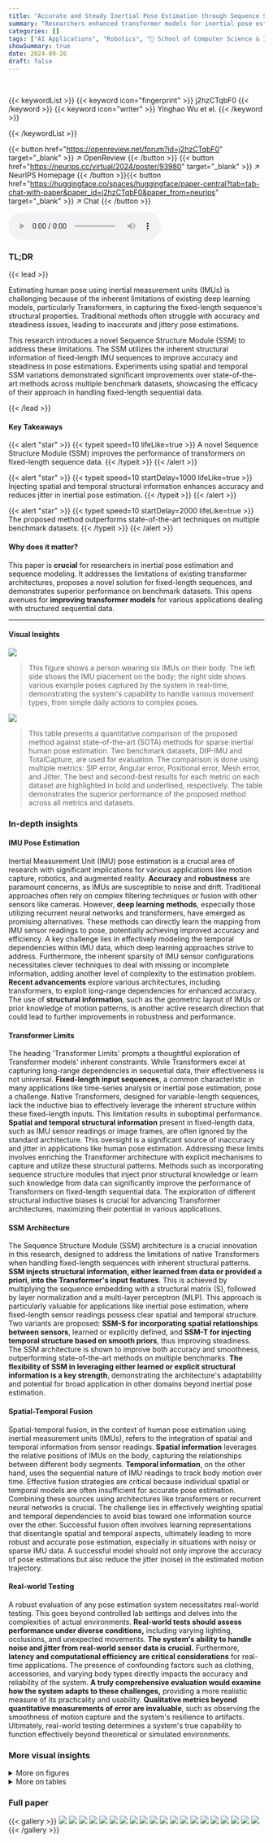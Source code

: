 ```yaml
---
title: "Accurate and Steady Inertial Pose Estimation through Sequence Structure Learning and Modulation"
summary: "Researchers enhanced transformer models for inertial pose estimation by introducing a Sequence Structure Module, leveraging inherent fixed-length sequence structures for improved accuracy and steadine..."
categories: []
tags: ["AI Applications", "Robotics", "🏢 School of Computer Science & Informatics, Cardiff University",]
showSummary: true
date: 2024-09-26
draft: false
---
```


<br>

{{< keywordList >}}
{{< keyword icon="fingerprint" >}} j2hzCTqbF0 {{< /keyword >}}
{{< keyword icon="writer" >}} Yinghao Wu et el. {{< /keyword >}}
 
{{< /keywordList >}}

{{< button href="https://openreview.net/forum?id=j2hzCTqbF0" target="_blank" >}}
↗ OpenReview
{{< /button >}}
{{< button href="https://neurips.cc/virtual/2024/poster/93980" target="_blank" >}}
↗ NeurIPS Homepage
{{< /button >}}{{< button href="https://huggingface.co/spaces/huggingface/paper-central?tab=tab-chat-with-paper&paper_id=j2hzCTqbF0&paper_from=neurips" target="_blank" >}}
↗ Chat
{{< /button >}}



<audio controls>
    <source src="https://ai-paper-reviewer.com/j2hzCTqbF0/podcast.wav" type="audio/wav">
    Your browser does not support the audio element.
</audio>


### TL;DR


{{< lead >}}

Estimating human pose using inertial measurement units (IMUs) is challenging because of the inherent limitations of existing deep learning models, particularly Transformers, in capturing the fixed-length sequence's structural properties.  Traditional methods often struggle with accuracy and steadiness issues, leading to inaccurate and jittery pose estimations. 

This research introduces a novel Sequence Structure Module (SSM) to address these limitations. The SSM utilizes the inherent structural information of fixed-length IMU sequences to improve accuracy and steadiness in pose estimations.  Experiments using spatial and temporal SSM variations demonstrated significant improvements over state-of-the-art methods across multiple benchmark datasets, showcasing the efficacy of their approach in handling fixed-length sequential data.

{{< /lead >}}


#### Key Takeaways

{{< alert "star" >}}
{{< typeit speed=10 lifeLike=true >}} A novel Sequence Structure Module (SSM) improves the performance of transformers on fixed-length sequence data. {{< /typeit >}}
{{< /alert >}}

{{< alert "star" >}}
{{< typeit speed=10 startDelay=1000 lifeLike=true >}} Injecting spatial and temporal structural information enhances accuracy and reduces jitter in inertial pose estimation. {{< /typeit >}}
{{< /alert >}}

{{< alert "star" >}}
{{< typeit speed=10 startDelay=2000 lifeLike=true >}} The proposed method outperforms state-of-the-art techniques on multiple benchmark datasets. {{< /typeit >}}
{{< /alert >}}

#### Why does it matter?
This paper is **crucial** for researchers in inertial pose estimation and sequence modeling. It addresses the limitations of existing transformer architectures, proposes a novel solution for fixed-length sequences, and demonstrates superior performance on benchmark datasets.  This opens avenues for **improving transformer models** for various applications dealing with structured sequential data.

------
#### Visual Insights



![](https://ai-paper-reviewer.com/j2hzCTqbF0/figures_1_1.jpg)

> This figure shows a person wearing six IMUs on their body.  The left side shows the IMU placement on the body; the right side shows various example poses captured by the system in real-time, demonstrating the system's capability to handle various movement types, from simple daily actions to complex poses.





![](https://ai-paper-reviewer.com/j2hzCTqbF0/tables_6_1.jpg)

> This table presents a quantitative comparison of the proposed method against state-of-the-art (SOTA) methods for sparse inertial human pose estimation.  Two benchmark datasets, DIP-IMU and TotalCapture, are used for evaluation. The comparison is done using multiple metrics: SIP error, Angular error, Positional error, Mesh error, and Jitter.  The best and second-best results for each metric on each dataset are highlighted in bold and underlined, respectively.  The table demonstrates the superior performance of the proposed method across all metrics and datasets.





### In-depth insights


#### IMU Pose Estimation
Inertial Measurement Unit (IMU) pose estimation is a crucial area of research with significant implications for various applications like motion capture, robotics, and augmented reality.  **Accuracy** and **robustness** are paramount concerns, as IMUs are susceptible to noise and drift.  Traditional approaches often rely on complex filtering techniques or fusion with other sensors like cameras. However, **deep learning methods**, especially those utilizing recurrent neural networks and transformers, have emerged as promising alternatives.  These methods can directly learn the mapping from IMU sensor readings to pose, potentially achieving improved accuracy and efficiency. A key challenge lies in effectively modeling the temporal dependencies within IMU data, which deep learning approaches strive to address.  Furthermore, the inherent sparsity of IMU sensor configurations necessitates clever techniques to deal with missing or incomplete information, adding another level of complexity to the estimation problem.  **Recent advancements** explore various architectures, including transformers, to exploit long-range dependencies for enhanced accuracy.  The use of **structural information**, such as the geometric layout of IMUs or prior knowledge of motion patterns, is another active research direction that could lead to further improvements in robustness and performance.

#### Transformer Limits
The heading 'Transformer Limits' prompts a thoughtful exploration of Transformer models' inherent constraints.  While Transformers excel at capturing long-range dependencies in sequential data, their effectiveness is not universal. **Fixed-length input sequences**, a common characteristic in many applications like time-series analysis or inertial pose estimation, pose a challenge. Native Transformers, designed for variable-length sequences, lack the inductive bias to effectively leverage the inherent structure within these fixed-length inputs.  This limitation results in suboptimal performance.  **Spatial and temporal structural information** present in fixed-length data, such as IMU sensor readings or image frames, are often ignored by the standard architecture. This oversight is a significant source of inaccuracy and jitter in applications like human pose estimation. Addressing these limits involves enriching the Transformer architecture with explicit mechanisms to capture and utilize these structural patterns. Methods such as incorporating sequence structure modules that inject prior structural knowledge or learn such knowledge from data can significantly improve the performance of Transformers on fixed-length sequential data. The exploration of different structural inductive biases is crucial for advancing Transformer architectures, maximizing their potential in various applications.

#### SSM Architecture
The Sequence Structure Module (SSM) architecture is a crucial innovation in this research, designed to address the limitations of native Transformers when handling fixed-length sequences with inherent structural patterns.  **SSM injects structural information, either learned from data or provided a priori, into the Transformer's input features**. This is achieved by multiplying the sequence embedding with a structural matrix (S), followed by layer normalization and a multi-layer perceptron (MLP).  This approach is particularly valuable for applications like inertial pose estimation, where fixed-length sensor readings possess clear spatial and temporal structure.  Two variants are proposed: **SSM-S for incorporating spatial relationships between sensors**, learned or explicitly defined, and **SSM-T for injecting temporal structure based on smooth priors**, thus improving steadiness. The SSM architecture is shown to improve both accuracy and smoothness, outperforming state-of-the-art methods on multiple benchmarks.  **The flexibility of SSM in leveraging either learned or explicit structural information is a key strength**, demonstrating the architecture's adaptability and potential for broad application in other domains beyond inertial pose estimation.

#### Spatial-Temporal Fusion
Spatial-temporal fusion, in the context of human pose estimation using inertial measurement units (IMUs), refers to the integration of spatial and temporal information from sensor readings.  **Spatial information** leverages the relative positions of IMUs on the body, capturing the relationships between different body segments. **Temporal information**, on the other hand, uses the sequential nature of IMU readings to track body motion over time.  Effective fusion strategies are critical because individual spatial or temporal models are often insufficient for accurate pose estimation.  Combining these sources using architectures like transformers or recurrent neural networks is crucial.  The challenge lies in effectively weighting spatial and temporal dependencies to avoid bias toward one information source over the other.  Successful fusion often involves learning representations that disentangle spatial and temporal aspects, ultimately leading to more robust and accurate pose estimation, especially in situations with noisy or sparse IMU data.  A successful model should not only improve the accuracy of pose estimations but also reduce the jitter (noise) in the estimated motion trajectory.

#### Real-world Testing
A robust evaluation of any pose estimation system necessitates real-world testing.  This goes beyond controlled lab settings and delves into the complexities of actual environments. **Real-world tests should assess performance under diverse conditions,** including varying lighting, occlusions, and unexpected movements.  **The system's ability to handle noise and jitter from real-world sensor data is crucial.**  Furthermore, **latency and computational efficiency are critical considerations** for real-time applications. The presence of confounding factors such as clothing, accessories, and varying body types directly impacts the accuracy and reliability of the system.  **A truly comprehensive evaluation would examine how the system adapts to these challenges,** providing a more realistic measure of its practicality and usability.   **Qualitative metrics beyond quantitative measurements of error are invaluable**, such as observing the smoothness of motion capture and the system's resilience to artifacts.  Ultimately, real-world testing determines a system's true capability to function effectively beyond theoretical or simulated environments.


### More visual insights

<details>
<summary>More on figures
</summary>


![](https://ai-paper-reviewer.com/j2hzCTqbF0/figures_4_1.jpg)

> This figure illustrates the proposed architecture of the Sequence Structure Module (SSM) in comparison with the traditional methods that only utilize temporal encoders.  Part (a) shows the traditional approach using only temporal encoders. (b) demonstrates the novel spatial-temporal framework that combines both spatial and temporal encoders. (c) integrates the SSM into the spatial-temporal framework, showing how it enhances the architecture. Finally, (d) provides a detailed view of the SSM itself, explaining its components: a structural matrix (S), a Layer Normalization (LN) layer, and a Multilayer Perceptron (MLP) block. The SSM leverages structural information of fixed-length sequences to improve performance.


![](https://ai-paper-reviewer.com/j2hzCTqbF0/figures_5_1.jpg)

> This figure visualizes the spatial structure matrix (SE-S) and three versions of the temporal structure matrix (SE-T) with different hyperparameters (σ). SE-S is a correlation matrix calculated from AMASS dataset showing the correlation between different joints. SE-T represents the correlation between different frames in the sequence, with higher values for closer frames and decreasing values for more distant frames, controlled by σ.


![](https://ai-paper-reviewer.com/j2hzCTqbF0/figures_7_1.jpg)

> This figure compares the qualitative results of the proposed method against three state-of-the-art methods (TIP, PIP, and DynaIP) on the TotalCapture dataset.  It shows visualizations of the estimated poses for various actions (leaning forward, bending over, raising a leg, and raising both hands) alongside the ground truth poses. The red boxes highlight areas where the proposed method shows improvements in accuracy compared to the other methods. This visual comparison demonstrates the superior performance of the proposed method in accurately predicting human pose, especially in ambiguous situations.


![](https://ai-paper-reviewer.com/j2hzCTqbF0/figures_8_1.jpg)

> This figure compares the angular errors of individual joints predicted by the proposed method and two other state-of-the-art methods (PIP and TIP) on two datasets: DIP-IMU and TotalCapture.  The results show that the proposed method consistently achieves lower angular errors across most joints, indicating improved accuracy in pose estimation, particularly at the hands and legs, where previous methods tend to show more errors.  This visual representation highlights the method's superior performance in capturing the fine details of human poses.


![](https://ai-paper-reviewer.com/j2hzCTqbF0/figures_9_1.jpg)

> This figure visualizes the spatial structure matrices SE-S (before training), Ps (learnable matrix), and SEI-S (after training).  The first column shows SE-S initialized using the AMASS dataset; it captures inherent correlations between body parts.  The second column shows Ps, the learnable matrix which is learned during training to adapt to the specific dataset.  The final column, SEI-S, is the sum of SE-S and Ps after training, representing the refined spatial structure. The top row shows results trained on AMASS and DIP-IMU, while the bottom row shows results trained on AnDy, CIP, and Emokine, demonstrating how the learnable matrix adapts to different dataset characteristics.


![](https://ai-paper-reviewer.com/j2hzCTqbF0/figures_15_1.jpg)

> This figure illustrates the architecture of the proposed model for inertial pose estimation. (a) shows the traditional approach using only temporal encoders. (b) introduces the spatial-temporal framework with separate spatial and temporal encoders. (c) integrates the Sequence Structure Module (SSM) into the spatial-temporal framework. (d) details the SSM's components: structural matrix S, Layer Normalization, and Multilayer Perceptron (MLP).


![](https://ai-paper-reviewer.com/j2hzCTqbF0/figures_16_1.jpg)

> This figure visualizes the spatial structure matrix SE-S, and the temporal structure matrix SE-T under different values of σ, which is a hyperparameter that determines the maximum 'distance' between two frames that are considered correlated. The spatial structure matrix is based on the correlation between body joints obtained from the AMASS dataset. The temporal structure matrix uses a function that linearly decreases with increasing 'distance'.


</details>




<details>
<summary>More on tables
</summary>


![](https://ai-paper-reviewer.com/j2hzCTqbF0/tables_7_1.jpg)
> This table presents a comparison of the proposed method's performance against state-of-the-art (SOTA) methods on two benchmark datasets, AnDy and CIP, which use the Xsens skeleton.  The metrics used for comparison include SIP error, angular error, and positional error.  These metrics reflect the accuracy of the pose estimation results.

![](https://ai-paper-reviewer.com/j2hzCTqbF0/tables_7_2.jpg)
> This table presents the results of an ablation study evaluating the impact of the Sequence Structure Module (SSM) on the performance of the proposed model. It compares the performance (Ang Err and Jitter) of four different model variants: a baseline model without SSM, a model with only SSM-S, a model with only SSM-T, and the full model with both SSM-S and SSM-T. The results demonstrate the individual and combined contributions of SSM-S and SSM-T in improving the accuracy and steadiness of the inertial pose estimation.

![](https://ai-paper-reviewer.com/j2hzCTqbF0/tables_8_1.jpg)
> This table presents the ablation study results comparing different combinations of SSM-S and SSM-T module designs. The table shows the effects of different structure choices (IS, ES, EIHS) for each module on the angular error (Ang Err), jitter, and a combined metric (τ).  The results indicate that the combination of EIHS for SSM-S and ES for SSM-T yields the best performance.

![](https://ai-paper-reviewer.com/j2hzCTqbF0/tables_16_1.jpg)
> This table compares the performance of two different definitions for the temporal explicit structure SE-T on the TotalCapture dataset.  The performance is measured using Angular Error, Jitter, and a combined metric T.  Different values of the hyperparameter σ are used for each definition. The results show that the original definition of SE-T (Equation 8) outperforms the alternative definition (Equation 18).

![](https://ai-paper-reviewer.com/j2hzCTqbF0/tables_17_1.jpg)
> This table presents a comparison of the performance of two different methods, SE-TE and TE-SE, using different definitions for SE-T on the TotalCapture dataset.  The results are measured using three metrics: Ang Err (Angular Error), Jitter, and τ (tau, a combined metric).  The SE-TE method, which is the proposed approach in the paper, outperforms the TE-SE method significantly across all three metrics, demonstrating the superiority of their proposed sequence structure learning and modulation approach.

![](https://ai-paper-reviewer.com/j2hzCTqbF0/tables_17_2.jpg)
> This table shows the performance of the proposed method with 6 and 10 IMUs on the DIP-IMU dataset. It compares the angular error, jitter, and τ (a combined metric of angular error and jitter) to demonstrate the impact of increasing the number of IMUs and the effectiveness of SSM-S and SSM-T modules. The results indicate improved performance with more sensors and highlight the contribution of each module in achieving accuracy and stability.

![](https://ai-paper-reviewer.com/j2hzCTqbF0/tables_17_3.jpg)
> This table presents a quantitative comparison of the proposed method against state-of-the-art (SOTA) methods on two benchmark datasets: DIP-IMU and TotalCapture.  The evaluation metrics used are SIP error, angular error, positional error, mesh error, and jitter.  The results show the superior performance of the proposed method across all metrics.

![](https://ai-paper-reviewer.com/j2hzCTqbF0/tables_18_1.jpg)
> This table compares the proposed method's performance with state-of-the-art (SOTA) methods on two benchmark datasets, DIP-IMU and TotalCapture, using the SMPL skeleton.  The metrics used for comparison include SIP error, angular error, positional error, mesh error, and jitter.  Bold values represent the best performance, and underlined values represent the second-best performance for each metric.

![](https://ai-paper-reviewer.com/j2hzCTqbF0/tables_18_2.jpg)
> This table compares the performance of the proposed method against state-of-the-art (SOTA) methods on two benchmark datasets, DIP-IMU and TotalCapture, using the SMPL skeleton.  The metrics used for comparison are SIP error, angular error, positional error, mesh error, and jitter. The best and second-best results for each metric are highlighted in bold and underlined, respectively, showcasing the superiority of the proposed approach in terms of accuracy and steadiness.

</details>




### Full paper

{{< gallery >}}
<img src="https://ai-paper-reviewer.com/j2hzCTqbF0/1.png" class="grid-w50 md:grid-w33 xl:grid-w25" />
<img src="https://ai-paper-reviewer.com/j2hzCTqbF0/2.png" class="grid-w50 md:grid-w33 xl:grid-w25" />
<img src="https://ai-paper-reviewer.com/j2hzCTqbF0/3.png" class="grid-w50 md:grid-w33 xl:grid-w25" />
<img src="https://ai-paper-reviewer.com/j2hzCTqbF0/4.png" class="grid-w50 md:grid-w33 xl:grid-w25" />
<img src="https://ai-paper-reviewer.com/j2hzCTqbF0/5.png" class="grid-w50 md:grid-w33 xl:grid-w25" />
<img src="https://ai-paper-reviewer.com/j2hzCTqbF0/6.png" class="grid-w50 md:grid-w33 xl:grid-w25" />
<img src="https://ai-paper-reviewer.com/j2hzCTqbF0/7.png" class="grid-w50 md:grid-w33 xl:grid-w25" />
<img src="https://ai-paper-reviewer.com/j2hzCTqbF0/8.png" class="grid-w50 md:grid-w33 xl:grid-w25" />
<img src="https://ai-paper-reviewer.com/j2hzCTqbF0/9.png" class="grid-w50 md:grid-w33 xl:grid-w25" />
<img src="https://ai-paper-reviewer.com/j2hzCTqbF0/10.png" class="grid-w50 md:grid-w33 xl:grid-w25" />
<img src="https://ai-paper-reviewer.com/j2hzCTqbF0/11.png" class="grid-w50 md:grid-w33 xl:grid-w25" />
<img src="https://ai-paper-reviewer.com/j2hzCTqbF0/12.png" class="grid-w50 md:grid-w33 xl:grid-w25" />
<img src="https://ai-paper-reviewer.com/j2hzCTqbF0/13.png" class="grid-w50 md:grid-w33 xl:grid-w25" />
<img src="https://ai-paper-reviewer.com/j2hzCTqbF0/14.png" class="grid-w50 md:grid-w33 xl:grid-w25" />
<img src="https://ai-paper-reviewer.com/j2hzCTqbF0/15.png" class="grid-w50 md:grid-w33 xl:grid-w25" />
<img src="https://ai-paper-reviewer.com/j2hzCTqbF0/16.png" class="grid-w50 md:grid-w33 xl:grid-w25" />
<img src="https://ai-paper-reviewer.com/j2hzCTqbF0/17.png" class="grid-w50 md:grid-w33 xl:grid-w25" />
<img src="https://ai-paper-reviewer.com/j2hzCTqbF0/18.png" class="grid-w50 md:grid-w33 xl:grid-w25" />
<img src="https://ai-paper-reviewer.com/j2hzCTqbF0/19.png" class="grid-w50 md:grid-w33 xl:grid-w25" />
<img src="https://ai-paper-reviewer.com/j2hzCTqbF0/20.png" class="grid-w50 md:grid-w33 xl:grid-w25" />
{{< /gallery >}}